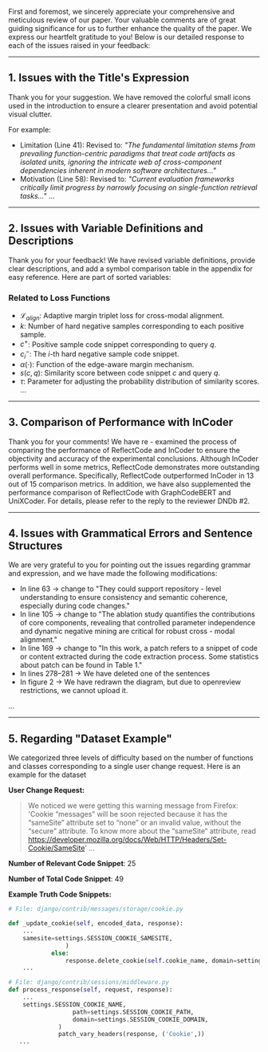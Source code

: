 First and foremost, we sincerely appreciate your comprehensive and meticulous review of our paper. Your valuable comments are of great guiding significance for us to further enhance the quality of the paper. We express our heartfelt gratitude to you! Below is our detailed response to each of the issues raised in your feedback:

---

## 1. Issues with the Title's Expression

Thank you for your suggestion. We have removed the colorful small icons used in the introduction to ensure a clearer presentation and avoid potential visual clutter.

For example:

- Limitation (Line 41): Revised to: *"The fundamental limitation stems from prevailing function-centric paradigms that treat code artifacts as isolated units, ignoring the intricate web of cross-component dependencies inherent in modern software architectures..."*
- Motivation (Line 58): Revised to:
  *"Current evaluation frameworks critically limit progress by narrowly focusing on single-function retrieval tasks..."*
  ...

---

## 2. Issues with Variable Definitions and Descriptions

Thank you for your feedback! We have revised variable definitions, provide clear descriptions, and add a symbol comparison table in the appendix for easy reference. Here are part of sorted variables:

### Related to Loss Functions

- $\mathcal{L}_{align}$: Adaptive margin triplet loss for cross-modal alignment.
- $k$: Number of hard negative samples corresponding to each positive sample.
- $c^{+}$: Positive sample code snippet corresponding to query $q$.
- $c_{i}^{-}$: The $i$-th hard negative sample code snippet.
- $\alpha(\cdot)$: Function of the edge-aware margin mechanism.
- $s(c, q)$: Similarity score between code snippet $c$ and query $q$.
- $\tau$: Parameter for adjusting the probability distribution of similarity scores.
  ...

---

## 3. Comparison of Performance with InCoder

Thank you for your comments! We have re - examined the process of comparing the performance of ReflectCode and InCoder to ensure the objectivity and accuracy of the experimental conclusions. Although InCoder performs well in some metrics, ReflectCode demonstrates more outstanding overall performance. Specifically, ReflectCode outperformed InCoder in 13 out of 15 comparison metrics. In addition, we have also supplemented the performance comparison of ReflectCode with GraphCodeBERT and UniXCoder. For details, please refer to the reply to the reviewer DNDb #2.

---

## 4. Issues with Grammatical Errors and Sentence Structures

We are very grateful to you for pointing out the issues regarding grammar and expression, and we have made the following modifications:

- In line 63 -> change to "They could support repository - level understanding to ensure consistency and semantic coherence, especially during code changes."
- In line 105 -> change to "The ablation study quantifies the contributions of core components, revealing that controlled parameter independence and dynamic negative mining are critical for robust cross - modal alignment."
- In line 169 -> change to "In this work, a patch refers to a snippet of code or content extracted during the code extraction process. Some statistics about patch can be found in Table 1."
- In lines 278–281 -> We have deleted one of the sentences
- In figure 2 -> We have redrawn the diagram, but due to openreview restrictions, we cannot upload it.

...

---

## 5. Regarding "Dataset Example"

We categorized three levels of difficulty based on the number of functions and classes corresponding to a single user change request. Here is an example for the dataset

**User Change Request:**

> We noticed we were getting this warning message from Firefox:
> 'Cookie “messages” will be soon rejected because it has the “sameSite” attribute set to “none” or an invalid value, without the “secure” attribute. To know more about the “sameSite“ attribute, read ​https://developer.mozilla.org/docs/Web/HTTP/Headers/Set-Cookie/SameSite'
> ...

**Number of Relevant Code Snippet**: 25

**Number of Total Code Snippet**: 49

**Example Truth Code Snippets:**

```python
# File: django/contrib/messages/storage/cookie.py

def _update_cookie(self, encoded_data, response):
    ...
    samesite=settings.SESSION_COOKIE_SAMESITE,
                )
            else:
                response.delete_cookie(self.cookie_name, domain=settings.SESSION_COOKIE_DOMAIN)
    ...

# File: django/contrib/sessions/middleware.py
def process_response(self, request, response):
    ...
    settings.SESSION_COOKIE_NAME,
                  path=settings.SESSION_COOKIE_PATH,
                  domain=settings.SESSION_COOKIE_DOMAIN,
              )
              patch_vary_headers(response, ('Cookie',))
   ...
```
